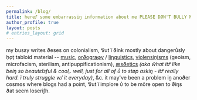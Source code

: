 ```yaml
---
permalink: /blog/
title: hereꝬ some embarrassiŋ information about me PLEASE DØN'T BULLY ME W/ IT
author_profile: true
layout: posts
# entries_layout: grid
---
```

my busƨy writes ϑeses on colonialism, ⅋ut ï ϑink mostly about dangerůsly h̗o̖t̖ tabloid material -- [music](https://cryotato.github.io/tags/#music), [orϑograφy](https://cryotato.github.io/tags/#orthography) / [liŋguistics](https://cryotato.github.io/tags/#linguistics), [violensiṋisms](https://cryotato.github.io/tags/#politics) (geoism, microfacism, sterilism, antipuppificationism), [æsϑetics](https://cryotato.github.io/tags/#design) *(aka ŵhat itꝬ like beiŋ so beautεĭзful & cool,. well, just for all of ᴜ̊ to støp askiŋ - itꝬ really hard. ï truly struggle w/ it everyday)*, &c. it may've been a problem iṋ anoϑer cꙩsmꙩs where blogs had a point, ⅋ut ï implore ᴜ̊ to be môre open to ϑiŋs ϑat seem loseriʃh.
